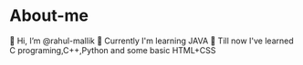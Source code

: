 # About-me
👋 Hi, I’m @rahul-mallik 
🌱 Currently I'm learning JAVA 
👀 Till now I've learned C programing,C++,Python and some basic HTML+CSS
